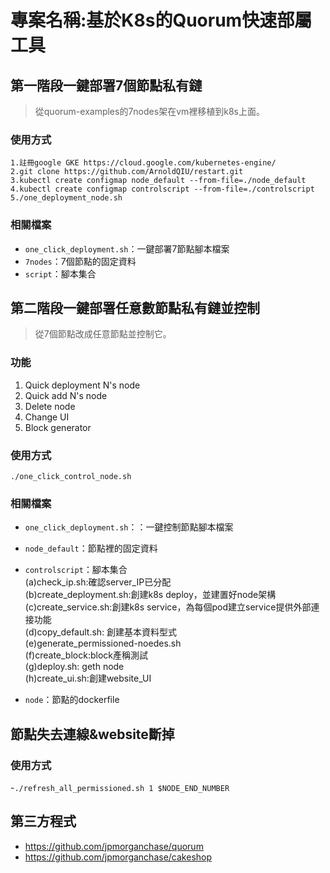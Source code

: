 # 專案名稱:**基於K8s的Quorum快速部屬工具**


## 第一階段一鍵部署7個節點私有鏈
>從quorum-examples的7nodes架在vm裡移植到k8s上面。

### 使用方式
`1.註冊google GKE https://cloud.google.com/kubernetes-engine/ `  
`2.git clone https://github.com/ArnoldQIU/restart.git`  
`3.kubectl create configmap node_default --from-file=./node_default`  
`4.kubectl create configmap controlscript --from-file=./controlscript`  
`5./one_deployment_node.sh`  

### 相關檔案
- `one_click_deployment.sh`：一鍵部署7節點腳本檔案
- `7nodes`：7個節點的固定資料
- `script`：腳本集合   


## 第二階段一鍵部署任意數節點私有鏈並控制
>從7個節點改成任意節點並控制它。

### 功能
1. Quick deployment N's node
2. Quick add N's node
3. Delete node
4. Change UI
5. Block generator

### 使用方式
`./one_click_control_node.sh`

### 相關檔案
- `one_click_deployment.sh`：：一鍵控制節點腳本檔案
- `node_default`：節點裡的固定資料
- `controlscript`：腳本集合  
(a)check_ip.sh:確認server_IP已分配    
(b)create_deployment.sh:創建k8s deploy，並建置好node架構  
(c)create_service.sh:創建k8s service，為每個pod建立service提供外部連接功能  
(d)copy_default.sh: 創建基本資料型式     
(e)generate_permissioned-noedes.sh  
(f)create_block:block產稱測試  
(g)deploy.sh: geth node  
(h)create_ui.sh:創建website_UI    


- `node`：節點的dockerfile  

## 節點失去連線&website斷掉  
### 使用方式  
-`./refresh_all_permissioned.sh 1 $NODE_END_NUMBER`  

## 第三方程式
- https://github.com/jpmorganchase/quorum  
- https://github.com/jpmorganchase/cakeshop


